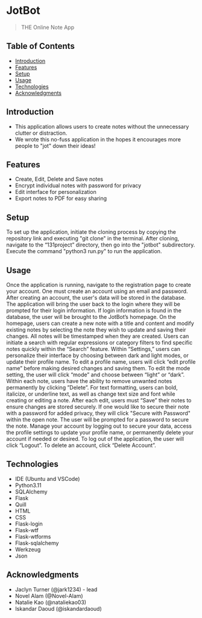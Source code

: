 # JotBot

> THE Online Note App

## Table of Contents

- [Introduction](#introduction)
- [Features](#features)
- [Setup](#installation)
- [Usage](#usage)
- [Technologies](#technology)
- [Acknowledgments](#acknowledgments)

## Introduction

- This application allows users to create notes without the unnecessary clutter or distraction.
- We wrote this no-fuss application in the hopes it encourages more people to "jot" down their ideas!

## Features

- Create, Edit, Delete and Save notes
- Encrypt individual notes with password for privacy
- Edit interface for personalization
- Export notes to PDF for easy sharing

## Setup

To set up the application, initiate the cloning process by copying the repository link and executing "git clone" in the terminal. After cloning, navigate to the “131project” directory, then go into the "jotbot" subdirectory. Execute the command "python3 run.py" to run the application.

## Usage

Once the application is running, navigate to the registration page to create your account. One must create an account using an email and password. After creating an account, the user's data will be stored in the database. The application will bring the user back to the login where they will be prompted for their login information. If login information is found in the database, the user will be brought to the JotBot’s homepage. On the homepage, users can create a new note with a title and content and modify existing notes by selecting the note they wish to update and saving their changes. All notes will be timestamped when they are created. Users can initiate a search with regular expressions or category filters to find specific notes quickly within the “Search” feature. Within “Settings,” users can personalize their interface by choosing between dark and light modes, or update their profile name. To edit a profile name, users will click “edit profile name” before making desired changes and saving them. To edit the mode setting, the user will click “mode” and choose between “light” or “dark”. Within each note, users have the ability to remove unwanted notes permanently by clicking ”Delete”. For text formatting, users can bold, italicize, or underline text, as well as change text size and font while creating or editing a note. After each edit, users must “Save” their notes to ensure changes are stored securely. If one would like to secure their note with a password for added privacy, they will click "Secure with Password" within the open note. The user will be prompted for a password to secure the note. Manage your account by logging out to secure your data, access the profile settings to update your profile name, or permanently delete your account if needed or desired. To log out of the application, the user will click “Logout”. To delete an account, click “Delete Account”.

## Technologies

- IDE (Ubuntu and VSCode)
- Python3.11
- SQLAlchemy
- Flask
- Quill
- HTML
- CSS
- Flask-login
- Flask-wtf
- Flask-wtforms
- Flask-sqlalchemy
- Werkzeug
- Json

## Acknowledgments

- Jaclyn Turner (@jark1234) - lead
- Novel Alam (@Novel-Alam)
- Natalie Kao (@nataliekao03)
- Iskandar Daoud (@iskandardaoud)
